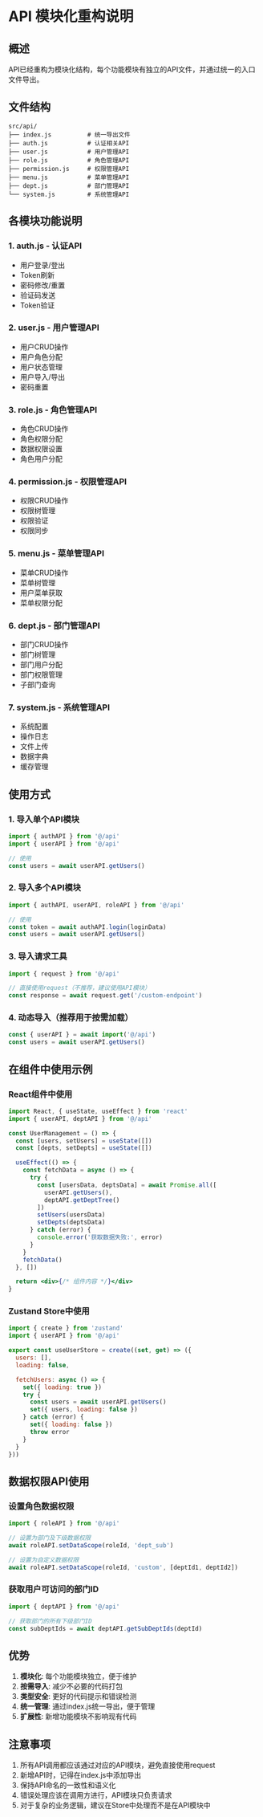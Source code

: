 # API 模块化重构说明

## 概述

API已经重构为模块化结构，每个功能模块有独立的API文件，并通过统一的入口文件导出。

## 文件结构

```
src/api/
├── index.js          # 统一导出文件
├── auth.js           # 认证相关API
├── user.js           # 用户管理API
├── role.js           # 角色管理API
├── permission.js     # 权限管理API
├── menu.js           # 菜单管理API
├── dept.js           # 部门管理API
└── system.js         # 系统管理API
```

## 各模块功能说明

### 1. auth.js - 认证API
- 用户登录/登出
- Token刷新
- 密码修改/重置
- 验证码发送
- Token验证

### 2. user.js - 用户管理API
- 用户CRUD操作
- 用户角色分配
- 用户状态管理
- 用户导入/导出
- 密码重置

### 3. role.js - 角色管理API
- 角色CRUD操作
- 角色权限分配
- 数据权限设置
- 角色用户分配

### 4. permission.js - 权限管理API
- 权限CRUD操作
- 权限树管理
- 权限验证
- 权限同步

### 5. menu.js - 菜单管理API
- 菜单CRUD操作
- 菜单树管理
- 用户菜单获取
- 菜单权限分配

### 6. dept.js - 部门管理API
- 部门CRUD操作
- 部门树管理
- 部门用户分配
- 部门权限管理
- 子部门查询

### 7. system.js - 系统管理API
- 系统配置
- 操作日志
- 文件上传
- 数据字典
- 缓存管理

## 使用方式

### 1. 导入单个API模块
```javascript
import { authAPI } from '@/api'
import { userAPI } from '@/api'

// 使用
const users = await userAPI.getUsers()
```

### 2. 导入多个API模块
```javascript
import { authAPI, userAPI, roleAPI } from '@/api'

// 使用
const token = await authAPI.login(loginData)
const users = await userAPI.getUsers()
```

### 3. 导入请求工具
```javascript
import { request } from '@/api'

// 直接使用request（不推荐，建议使用API模块）
const response = await request.get('/custom-endpoint')
```

### 4. 动态导入（推荐用于按需加载）
```javascript
const { userAPI } = await import('@/api')
const users = await userAPI.getUsers()
```

## 在组件中使用示例

### React组件中使用
```jsx
import React, { useState, useEffect } from 'react'
import { userAPI, deptAPI } from '@/api'

const UserManagement = () => {
  const [users, setUsers] = useState([])
  const [depts, setDepts] = useState([])

  useEffect(() => {
    const fetchData = async () => {
      try {
        const [usersData, deptsData] = await Promise.all([
          userAPI.getUsers(),
          deptAPI.getDeptTree()
        ])
        setUsers(usersData)
        setDepts(deptsData)
      } catch (error) {
        console.error('获取数据失败:', error)
      }
    }
    fetchData()
  }, [])

  return <div>{/* 组件内容 */}</div>
}
```

### Zustand Store中使用
```javascript
import { create } from 'zustand'
import { userAPI } from '@/api'

export const useUserStore = create((set, get) => ({
  users: [],
  loading: false,

  fetchUsers: async () => {
    set({ loading: true })
    try {
      const users = await userAPI.getUsers()
      set({ users, loading: false })
    } catch (error) {
      set({ loading: false })
      throw error
    }
  }
}))
```

## 数据权限API使用

### 设置角色数据权限
```javascript
import { roleAPI } from '@/api'

// 设置为部门及下级数据权限
await roleAPI.setDataScope(roleId, 'dept_sub')

// 设置为自定义数据权限
await roleAPI.setDataScope(roleId, 'custom', [deptId1, deptId2])
```

### 获取用户可访问的部门ID
```javascript
import { deptAPI } from '@/api'

// 获取部门的所有下级部门ID
const subDeptIds = await deptAPI.getSubDeptIds(deptId)
```

## 优势

1. **模块化**: 每个功能模块独立，便于维护
2. **按需导入**: 减少不必要的代码打包
3. **类型安全**: 更好的代码提示和错误检测
4. **统一管理**: 通过index.js统一导出，便于管理
5. **扩展性**: 新增功能模块不影响现有代码

## 注意事项

1. 所有API调用都应该通过对应的API模块，避免直接使用request
2. 新增API时，记得在index.js中添加导出
3. 保持API命名的一致性和语义化
4. 错误处理应该在调用方进行，API模块只负责请求
5. 对于复杂的业务逻辑，建议在Store中处理而不是在API模块中